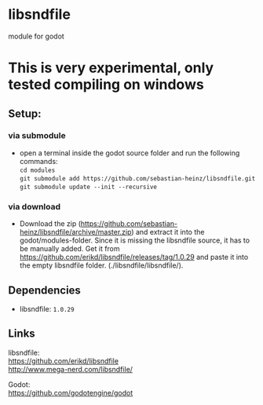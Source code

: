 libsndfile
===
module for godot


# This is very experimental, only tested compiling on windows

## Setup:
### via submodule
- open a terminal inside the godot source folder and run the following commands:  
`cd modules`  
`git submodule add https://github.com/sebastian-heinz/libsndfile.git`  
`git submodule update --init --recursive`  

### via download 
- Download the zip (https://github.com/sebastian-heinz/libsndfile/archive/master.zip) and extract it into the godot/modules-folder.
  Since it is missing the libsndfile source, it has to be manually added. Get it from https://github.com/erikd/libsndfile/releases/tag/1.0.29 and paste it into the empty libsndfile folder. (./libsndfile/libsndfile/).

## Dependencies
- libsndfile: `1.0.29`

## Links
libsndfile:  
https://github.com/erikd/libsndfile  
http://www.mega-nerd.com/libsndfile/  
  
Godot:  
https://github.com/godotengine/godot  
